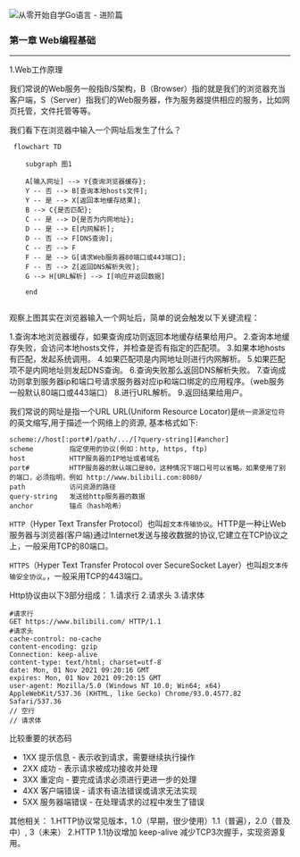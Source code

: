 ![从零开始自学Go语言 - 进阶篇](https://cdn.yuanketang.cn/images/courses/01/cover02.jpg)

### 第一章 Web编程基础
---
1.Web工作原理

我们常说的Web服务一般指B/S架构，B（Browser）指的就是我们的浏览器充当客户端，S（Server）指我们的Web服务器，作为服务器提供相应的服务，比如网页托管，文件托管等等。

我们看下在浏览器中输入一个网址后发生了什么？
```mermaid
 flowchart TD

    subgraph 图1

    A[输入网址] --> Y{查询浏览器缓存};
    Y -- 否 --> B[查询本地hosts文件];
    Y -- 是 --> X[返回本地缓存结果];
    B --> C{是否匹配};
    C -- 是 --> D{是否为内网地址};
    D -- 是 --> E[内网解析];
    D -- 否 --> F[DNS查询];
    C -- 否 --> F
    F -- 是 --> G[请求Web服务器80端口或443端口];
    F -- 否 --> Z[返回DNS解析失败];
    G --> H[URL解析] --> I[响应并返回数据]

    end
    
```

观察上图其实在浏览器输入一个网址后，简单的说会触发以下关键流程：

1.查询本地浏览器缓存，如果查询成功则返回本地缓存结果给用户。
2.查询本地缓存失败，会访问本地hosts文件，并检查是否有指定的匹配项。
3.如果本地hosts有匹配，发起系统调用。
4.如果匹配项是内网地址则进行内网解析。
5.如果匹配项不是内网地址则发起DNS查询。
6.查询失败那么返回DNS解析失败。
7.查询成功则拿到服务器ip和端口号请求服务器对应ip和端口绑定的应用程序。（web服务一般默认80端口或443端口）
8.进行URL解析。
9.返回结果给用户。

我们常说的网址是指一个URL
URL(Uniform Resource Locator)是`统一资源定位符`的英文缩写,用于描述一个网络上的资源, 基本格式如下:
```
scheme://host[:port#]/path/.../[?query-string][#anchor]
scheme         指定使用的协议(例如：http, https, ftp)
host           HTTP服务器的IP地址或者域名
port#          HTTP服务器的默认端口是80，这种情况下端口号可以省略。如果使用了别的端口，必须指明，例如 http://www.bilibili.com:8080/
path           访问资源的路径
query-string   发送给http服务器的数据
anchor         锚点（hash哈希）
```

`HTTP`（Hyper Text Transfer Protocol）也叫`超文本传输协议`。HTTP是一种让Web服务器与浏览器(客户端)通过Internet发送与接收数据的协议,它建立在TCP协议之上，一般采用TCP的80端口。

`HTTPS`（Hyper Text Transfer Protocol over SecureSocket Layer）也叫`超文本传输安全协议`。，一般采用TCP的443端口。

Http协议由以下3部分组成：
1.请求行
2.请求头
3.请求体

```http
#请求行
GET https://www.bilibili.com/ HTTP/1.1
#请求头
cache-control: no-cache
content-encoding: gzip
Connection: keep-alive
content-type: text/html; charset=utf-8
date: Mon, 01 Nov 2021 09:20:16 GMT
expires: Mon, 01 Nov 2021 09:20:15 GMT
user-agent: Mozilla/5.0 (Windows NT 10.0; Win64; x64) AppleWebKit/537.36 (KHTML, like Gecko) Chrome/93.0.4577.82 Safari/537.36
// 空行
// 请求体
```

比较重要的状态码
* 1XX 提示信息 - 表示收到请求，需要继续执行操作
* 2XX 成功 - 表示请求被成功接收并处理
* 3XX 重定向 - 要完成请求必须进行更进一步的处理
* 4XX 客户端错误 - 请求有语法错误或请求无法实现
* 5XX 服务器端错误 - 在处理请求的过程中发生了错误

其他相关：
1.HTTP协议常见版本，1.0（早期，很少使用）1.1（普遍），2.0（普及中）, 3（未来）
2.HTTP 1.1协议增加 keep-alive 减少TCP3次握手，实现资源复用。